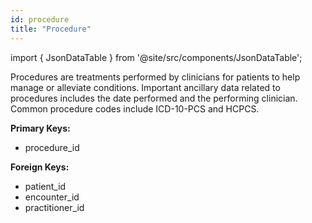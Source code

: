 ```yaml
---
id: procedure
title: "Procedure"
---
```


import { JsonDataTable } from '@site/src/components/JsonDataTable';

Procedures are treatments performed by clinicians for patients to help manage or 
alleviate conditions.  Important ancillary data related to procedures includes 
the date performed and the performing clinician.  Common procedure codes include 
ICD-10-PCS and HCPCS.

**Primary Keys:**
  * procedure_id

**Foreign Keys:**
  * patient_id
  * encounter_id
  * practitioner_id

<JsonDataTable jsonPath="nodes.model\.the_tuva_project\.core__procedure.columns" />